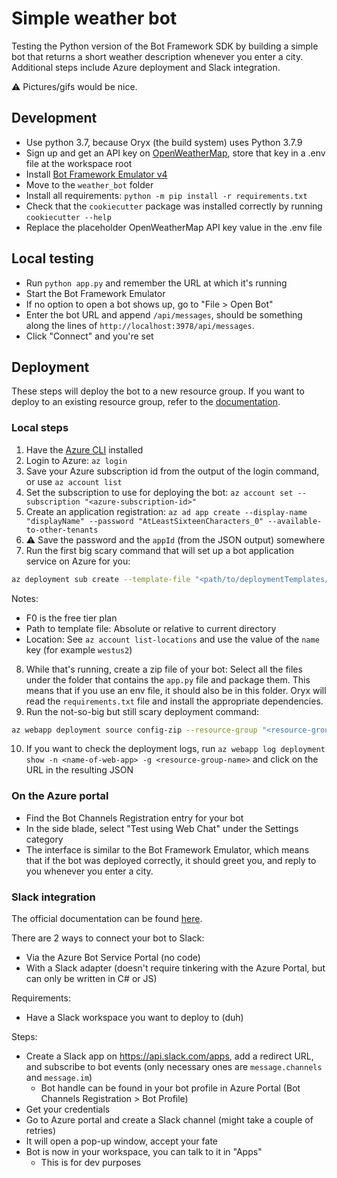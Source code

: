 # Simple weather bot

Testing the Python version of the Bot Framework SDK by building a simple bot that returns a short weather description whenever you enter a city. Additional steps include Azure deployment and Slack integration.

⚠️ Pictures/gifs would be nice.

## Development

- Use python 3.7, because Oryx (the build system) uses Python 3.7.9
- Sign up and get an API key on [OpenWeatherMap](https://openweathermap.org/api), store that key in a .env file at the workspace root
- Install [Bot Framework Emulator v4](https://github.com/microsoft/BotFramework-Emulator/blob/master/README.md)
- Move to the `weather_bot` folder
- Install all requirements: `python -m pip install -r requirements.txt`
- Check that the `cookiecutter` package was installed correctly by running `cookiecutter --help`
- Replace the placeholder OpenWeatherMap API key value in the .env file

## Local testing

- Run `python app.py` and remember the URL at which it's running
- Start the Bot Framework Emulator
- If no option to open a bot shows up, go to "File > Open Bot"
- Enter the bot URL and append `/api/messages`, should be something along the lines of `http://localhost:3978/api/messages`.
- Click "Connect" and you're set

## Deployment

These steps will deploy the bot to a new resource group. If you want to deploy to an existing resource group, refer to the [documentation](https://docs.microsoft.com/en-us/azure/bot-service/bot-builder-tutorial-deploy-basic-bot?view=azure-bot-service-4.0&tabs=python#deploy-via-arm-template-with-existing-resource-group).

### Local steps

1. Have the [Azure CLI](https://docs.microsoft.com/en-us/cli/azure/install-azure-cli) installed
1. Login to Azure: `az login`
1. Save your Azure subscription id from the output of the login command, or use `az account list`
1. Set the subscription to use for deploying the bot: `az account set --subscription "<azure-subscription-id>"`
1. Create an application registration: `az ad app create --display-name "displayName" --password "AtLeastSixteenCharacters_0" --available-to-other-tenants`
1. ⚠️ Save the password and the `appId` (from the JSON output) somewhere
1. Run the first big scary command that will set up a bot application service on Azure for you:

```bash
az deployment sub create --template-file "<path/to/deploymentTemplates/template-with-new-rg.json>" --location <region-location-name> --parameters appId="<app-id-from-previous-step>" appSecret="<password-from-previous-step>" botId="<id or bot-app-service-name>" botSku=F0 newAppServicePlanName="<new-service-plan-name>" newWebAppName="<bot-app-service-name>" groupName="<new-group-name>" groupLocation="<region-location-name>" newAppServicePlanLocation="<region-location-name>" --name "<bot-app-service-name>"
```

Notes:

- F0 is the free tier plan
- Path to template file: Absolute or relative to current directory
- Location: See `az account list-locations` and use the value of the `name` key (for example `westus2`)

8. While that's running, create a zip file of your bot: Select all the files under the folder that contains the `app.py` file and package them. This means that if you use an env file, it should also be in this folder. Oryx will read the `requirements.txt` file and install the appropriate dependencies.
1. Run the not-so-big but still scary deployment command:

```bash
az webapp deployment source config-zip --resource-group "<resource-group-name>" --name "<name-of-web-app>" --src "<project-zip-path>"
```

10. If you want to check the deployment logs, run `az webapp log deployment show -n <name-of-web-app> -g <resource-group-name>` and click on the URL in the resulting JSON

### On the Azure portal

- Find the Bot Channels Registration entry for your bot
- In the side blade, select "Test using Web Chat" under the Settings category
- The interface is similar to the Bot Framework Emulator, which means that if the bot was deployed correctly, it should greet you, and reply to you whenever you enter a city.

### Slack integration

The official documentation can be found [here](https://docs.microsoft.com/en-us/azure/bot-service/bot-service-channel-connect-slack?view=azure-bot-service-4.0&tabs=abs).

There are 2 ways to connect your bot to Slack:

- Via the Azure Bot Service Portal (no code)
- With a Slack adapter (doesn't require tinkering with the Azure Portal, but can only be written in C# or JS)

Requirements:

- Have a Slack workspace you want to deploy to (duh)

Steps:

- Create a Slack app on https://api.slack.com/apps, add a redirect URL, and subscribe to bot events (only necessary ones are `message.channels` and `message.im`)
  - Bot handle can be found in your bot profile in Azure Portal (Bot Channels Registration > Bot Profile)
- Get your credentials
- Go to Azure portal and create a Slack channel (might take a couple of retries)
- It will open a pop-up window, accept your fate
- Bot is now in your workspace, you can talk to it in "Apps"
  - This is for dev purposes
